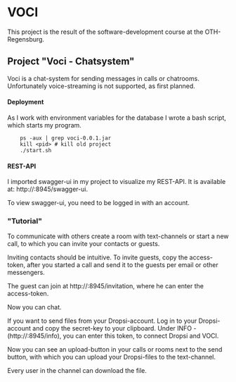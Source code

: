 # VOCI

This project is the result of the software-development course at the OTH-Regensburg. 

## Project "Voci - Chatsystem"

Voci is a chat-system for sending messages in calls or chatrooms.
Unfortunately voice-streaming is not supported, as first planned. 

#### Deployment

As I work with environment variables for the database I wrote a bash script, which starts my program.

````
    ps -aux | grep voci-0.0.1.jar
    kill <pid> # kill old project
    ./start.sh    
````

#### REST-API

I imported swagger-ui in my project to visualize my REST-API. It is available at: http://<host>:8945/swagger-ui.

To view swagger-ui, you need to be logged in with an account.


### "Tutorial"

To communicate with others create a room with text-channels or start a new call, to which you can invite your contacts or guests.

Inviting contacts should be intuitive. To invite guests, copy the access-token, after you started a call and send it to the guests per email or other messengers. 

The guest can join at http://<host>:8945/invitation, where he can enter the access-token.

Now you can chat. 

If you want to send files from your Dropsi-account. Log in to your Dropsi-account and copy the secret-key to your clipboard.
Under INFO - (http://<host>:8945/info), you can enter this token, to connect Dropsi and VOCI.

Now you can see an upload-button in your calls or rooms next to the send button, with which you can upload your Dropsi-files to the text-channel.

Every user in the channel can download the file. 
